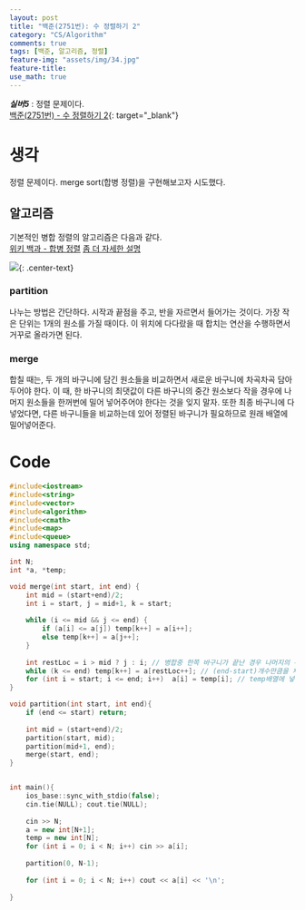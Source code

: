 ```yaml
---
layout: post
title: "백준(2751번): 수 정렬하기 2"
category: "CS/Algorithm"
comments: true
tags: [백준, 알고리즘, 정렬]
feature-img: "assets/img/34.jpg"
feature-title:
use_math: true
---
```


**_실버5_** : 정렬 문제이다.  
[백준(2751번) - 수 정렬하기 2](https://www.acmicpc.net/problem/2751){: target="\_blank"}

# 생각
정렬 문제이다. merge sort(합병 정렬)을 구현해보고자 시도했다.



## 알고리즘
기본적인 병합 정렬의 알고리즘은 다음과 같다.   
[위키 백과 - 합병 정렬](https://ko.wikipedia.org/wiki/합병_정렬)
[좀 더 자세한 설명](https://dpdpwl.tistory.com/53)

![](https://upload.wikimedia.org/wikipedia/commons/c/cc/Merge-sort-example-300px.gif){: .center-text}



### partition
나누는 방법은 간단하다. 시작과 끝점을 주고, 반을 자르면서 들어가는 것이다. 가장 작은 단위는 1개의 원소를 가질 때이다. 이 위치에 다다랐을 때 합치는 연산을 수행하면서 거꾸로 올라가면 된다.


### merge
합칠 때는, 두 개의 바구니에 담긴 원소들을 비교하면서 새로운 바구니에 차곡차곡 담아두어야 한다. 이 때, 한 바구니의 최댓값이 다른 바구니의 중간 원소보다 작을 경우에 나머지 원소들을 한꺼번에 밀어 넣어주어야 한다는 것을 잊지 말자. 또한 최종 바구니에 다 넣었다면, 다른 바구니들을 비교하는데 있어 정렬된 바구니가 필요하므로 원래 배열에 밀어넣어준다.


# Code

```c++
#include<iostream>
#include<string>
#include<vector>
#include<algorithm>
#include<cmath>
#include<map>
#include<queue>
using namespace std;

int N;
int *a, *temp;

void merge(int start, int end) {
    int mid = (start+end)/2;
    int i = start, j = mid+1, k = start;
    
    while (i <= mid && j <= end) {
        if (a[i] <= a[j]) temp[k++] = a[i++];
        else temp[k++] = a[j++];
    }
    
    int restLoc = i > mid ? j : i; // 병합중 한쪽 바구니가 끝난 경우 나머지의 위치를 결정해줌
    while (k <= end) temp[k++] = a[restLoc++]; // (end-start)개수만큼을 채워야 하니, 나머지들을 넣어줌
    for (int i = start; i <= end; i++)  a[i] = temp[i]; // temp배열에 넣은 녀석들을 원래 것으로 업데이트 해줌
}

void partition(int start, int end){
    if (end <= start) return;
    
    int mid = (start+end)/2;
    partition(start, mid);
    partition(mid+1, end);
    merge(start, end);
}


int main(){
    ios_base::sync_with_stdio(false);
    cin.tie(NULL); cout.tie(NULL);
    
    cin >> N;
    a = new int[N+1];
    temp = new int[N];
    for (int i = 0; i < N; i++) cin >> a[i];
    
    partition(0, N-1);
    
    for (int i = 0; i < N; i++) cout << a[i] << '\n';
    
}

```